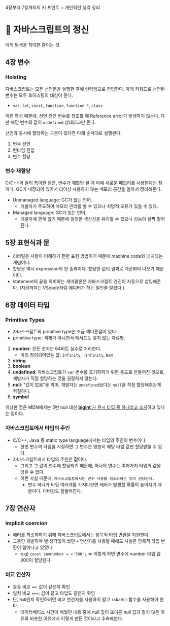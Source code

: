 4장부터 7장까지의 키 포인트 + 개인적인 생각 정리

# 💭 자바스크립트의 정신

에러 발생을 최대한 줄이는 것.

## 4장 변수

### Hoisting

자바스크립트는 모든 선언문을 실행한 후에 런타임으로 진입한다. 아래 키워드로 선언된 변수는 모두 호이스팅의 대상이 된다.

- `var`, `let`, `const`, `function`, `function *`, `class`

이런 특성 때문에, 선언 전인 변수를 참조할 때 Reference error가 발생하지 않는다. 다만 해당 변수의 값이 `undefined` 상태라고만 뜬다.

선언과 동시에 할당하는 구문이 있다면 아래 순서대로 실행된다.

1. 변수 선언
2. 런타임 진입
3. 변수 할당

### 변수 재할당

C/C++과 달리 특이한 점은, 변수가 재할당 될 때 아예 새로운 메모리를 사용한다는 점이다.
GC가 내장되어 있어서 더이상 사용하지 않는 메모리 공간을 알아서 정리해준다.

- Unmanaged language: GC가 없는 언어.
  - 개발자가 주도하여 메모리 관리를 할 수 있으나 치명적 오류가 있을 수 있다.
- Managed language: GC가 있는 언어.
  - 개발자에 관계 없기 때문에 일정한 생산성을 유지할 수 있으나 성능이 살짝 떨어진다.

## 5장 표현식과 문

- 리터럴은 사람이 이해하기 편한 표현 방법이기 때문에 machine code와 대치되는 개념이다.
- 할당문 역시 expression의 한 종류이다. 할당한 값이 결과로 계산되어 나오기 때문이다.
- statement의 끝을 의미하는 세미콜론은 자바스크립트 엔진이 자동으로 삽입해준다. (지금까지는 VScode처럼 에디터가 하는 일인줄 알았다.)

## 6장 데이터 타입

### Primitive Types

- 자바스크립트의 primitive type은 조금 색다른점이 있다.
- primitive type: 객체가 아니면서 메서드도 갖지 않는 자료형.

1. **number**: 모든 숫자는 64비트 실수로 처리한다.
   - 미리 정의되어있는 값: `Infinity`, `-Infinity`, `NaN`
2. **string**
3. **boolean**
4. **undefined**: 자바스크립트가 `var` 변수를 초기화하기 위한 용도로 만들어진 것으로, 개발자가 직접 할당하는 것을 권장하지 않는다.
5. **null**: "값이 없음"을 의미. 개발자는 `undefined`보다는 `null`을 직접 할당해주는게 적절하다.
6. **symbol**

이상한 점은 MDN에서는 5번 null 대신 [**bigint** 가 원시 타입 중 하나라고 소개](https://developer.mozilla.org/ko/docs/Glossary/Primitive)하고 있다는 점이다.

### 자바스크립트에서 타입의 주인

- C/C++, Java 등 static type language에서는 타입의 주인이 변수이다.
  - 한번 변수의 타입을 지정하면 그 변수는 영원히 해당 타입 값만 할당받을 수 있다.
- 자바스크립트에서 타입의 주인은 **값**이다.
  - 그리고 그 값이 변수에 할당되기 때문에, 하나의 변수는 여러가지 타입의 값을 담을 수 있다.
  - 이런 사실 때문에, `자바스크립트에서는 변수 사용을 최소화하는 것이 권장된다.`
    - 변수 하나가 타입 여러개를 가지다보면 에러가 발생할 확률이 높아지기 때문이다. 디버깅도 힘들어진다.

## 7장 연산자

### Implicit coercion

- 에러를 최소화하기 위해 자바스크립트에서는 암묵적 타입 변환을 지원한다.
- 그동안 개발하며 별 생각없이 썼던 `+` 연산자를 사용할 때에도 사실은 암묵적 타입 변환이 일어나고 있었다.
  - e.g) `const iAmNumber = +'300';` => 이렇게 하면 변수에 number 타입 값 300이 할당된다.

### 비교 연산자

- 동등 비교 `==`: 값이 같은지 확인
- 일치 비교 `===`: 값이 같고 타입도 같은지 확인
- 단, `NaN`인지 확인하려면 비교 연산자를 사용하지 말고 `isNaN()` 함수를 사용해야 한다.
  - 데이터베이스 시간에 배웠던 내용 중에 null 값이 또다른 null 값과 같지 않은 이유와 비슷한 이유에서 이렇게 만든 것이라고 추측해본다.
